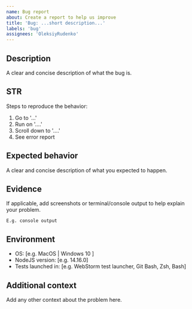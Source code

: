 ```yaml
---
name: Bug report
about: Create a report to help us improve
title: 'Bug: ...short description...'
labels: 'bug'
assignees: 'OleksiyRudenko'
---
```


## Description

A clear and concise description of what the bug is.

## STR

Steps to reproduce the behavior:

1. Go to '...'
2. Run on '....'
3. Scroll down to '....'
4. See error report

## Expected behavior

A clear and concise description of what you expected to happen.

## Evidence

If applicable, add screenshots or terminal/console
output to help explain your problem.

```
E.g. console output
```

## Environment

- OS: [e.g. MacOS | Windows 10 ]
- NodeJS version: [e.g. 14.16.0]
- Tests launched in: [e.g. WebStorm test launcher, Git Bash, Zsh, Bash]

## Additional context

Add any other context about the problem here.
